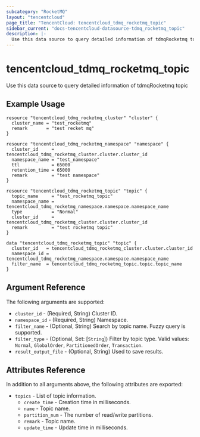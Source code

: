 ```yaml
---
subcategory: "RocketMQ"
layout: "tencentcloud"
page_title: "TencentCloud: tencentcloud_tdmq_rocketmq_topic"
sidebar_current: "docs-tencentcloud-datasource-tdmq_rocketmq_topic"
description: |-
  Use this data source to query detailed information of tdmqRocketmq topic
---
```


# tencentcloud_tdmq_rocketmq_topic

Use this data source to query detailed information of tdmqRocketmq topic

## Example Usage

```hcl
resource "tencentcloud_tdmq_rocketmq_cluster" "cluster" {
  cluster_name = "test_rocketmq"
  remark       = "test recket mq"
}

resource "tencentcloud_tdmq_rocketmq_namespace" "namespace" {
  cluster_id     = tencentcloud_tdmq_rocketmq_cluster.cluster.cluster_id
  namespace_name = "test_namespace"
  ttl            = 65000
  retention_time = 65000
  remark         = "test namespace"
}

resource "tencentcloud_tdmq_rocketmq_topic" "topic" {
  topic_name     = "test_rocketmq_topic"
  namespace_name = tencentcloud_tdmq_rocketmq_namespace.namespace.namespace_name
  type           = "Normal"
  cluster_id     = tencentcloud_tdmq_rocketmq_cluster.cluster.cluster_id
  remark         = "test rocketmq topic"
}

data "tencentcloud_tdmq_rocketmq_topic" "topic" {
  cluster_id   = tencentcloud_tdmq_rocketmq_cluster.cluster.cluster_id
  namespace_id = tencentcloud_tdmq_rocketmq_namespace.namespace.namespace_name
  filter_name  = tencentcloud_tdmq_rocketmq_topic.topic.topic_name
}
```

## Argument Reference

The following arguments are supported:

* `cluster_id` - (Required, String) Cluster ID.
* `namespace_id` - (Required, String) Namespace.
* `filter_name` - (Optional, String) Search by topic name. Fuzzy query is supported.
* `filter_type` - (Optional, Set: [`String`]) Filter by topic type. Valid values: `Normal`, `GlobalOrder`, `PartitionedOrder`, `Transaction`.
* `result_output_file` - (Optional, String) Used to save results.

## Attributes Reference

In addition to all arguments above, the following attributes are exported:

* `topics` - List of topic information.
  * `create_time` - Creation time in milliseconds.
  * `name` - Topic name.
  * `partition_num` - The number of read/write partitions.
  * `remark` - Topic name.
  * `update_time` - Update time in milliseconds.


